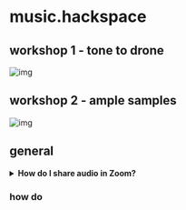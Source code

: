# music.hackspace

## workshop 1 - tone to drone

![img](https://user-images.githubusercontent.com/6550035/118573663-db952100-b737-11eb-9a34-560e38778fcb.jpg)

## workshop 2 - ample samples

![img](https://user-images.githubusercontent.com/6550035/118573658-da63f400-b737-11eb-9308-e3310a184b9b.jpg)


## general

<details>
  <summary><strong>How do I share audio in Zoom?</strong></summary>

make sure you have Zoom v5.5+

to share audio you can do "Share screen" and click the screen you want to share. then at the bottom click "Share sound" and click the menu next to it to change it from "Mono" to "Stereo (High-fidelisty)".

![zoom](https://user-images.githubusercontent.com/6550035/118572448-50b32700-b735-11eb-94c3-3de4d7776f10.jpg)
</details>


### how do